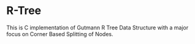 # R-Tree
This is C implementation of Gutmann R Tree Data Structure with a major focus on Corner Based Splitting of Nodes.
